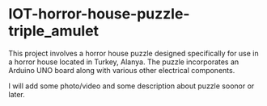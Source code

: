 # IOT-horror-house-puzzle-triple_amulet
This project involves a horror house puzzle designed specifically for use in a horror house located in Turkey, Alanya.
The puzzle incorporates an Arduino UNO board along with various other electrical components. 

I will add some photo/video and some description about puzzle soonor or later.
